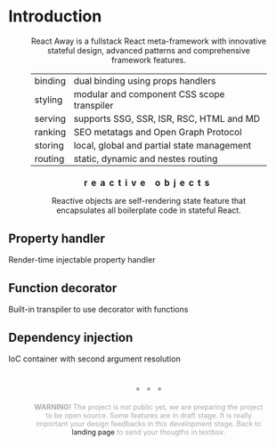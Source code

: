 <script src='../js/index.js'></script>
<script src='./introduction.js'></script>
<style>@import url(../css/index.css);</style> 
<style>
@import url(introduction.css);

table td { padding:2px 7px;  }

[smart-object] {
   letter-spacing: 7px;
   font-size: 1.1em;
}
</style> 

# Introduction

<center style='margin: 0 40px'>

React Away is a fullstack React meta-framework with innovative stateful design, advanced patterns and comprehensive framework features. 

|         |                                            |
| ------- | ------------------------------------------ |
| binding | dual binding using props handlers        |
| styling | modular and component CSS scope transpiler |
| serving | supports SSG, SSR, ISR, RSC, HTML and MD   |
| ranking | SEO metatags and Open Graph Protocol       |
| storing | local, global and partial state management |
| routing | static, dynamic and nestes routing         |

</center>

<center style='margin:0 55px'>
<h2 upper smart-object>reactive objects</h2>

Reactive objects are self-rendering state feature that encapsulates all boilerplate code in stateful React. 

</center>
<section cols='3' divs><aside right>

## Property handler

Render-time injectable property handler

</aside><aside center>

## Function decorator

Built-in transpiler to use decorator with functions

</aside><aside left>

## Dependency injection

IoC container with second argument resolution

</aside></section>

<center style='zoom:0.9; color:#AAA; padding: 0 50px;'>
<b style='font-weight:bolder; font-size: 2.5rem'>. . .</b>

**WARNING!** The project is not public yet, we are preparing the project to be open source. Some features are in draft stage. It is really important your design feedbacks in this development stage. Back to <a ignore onclick='gotoLandingPage()'>landing page</a> to send your thougths in textbox.

</center>